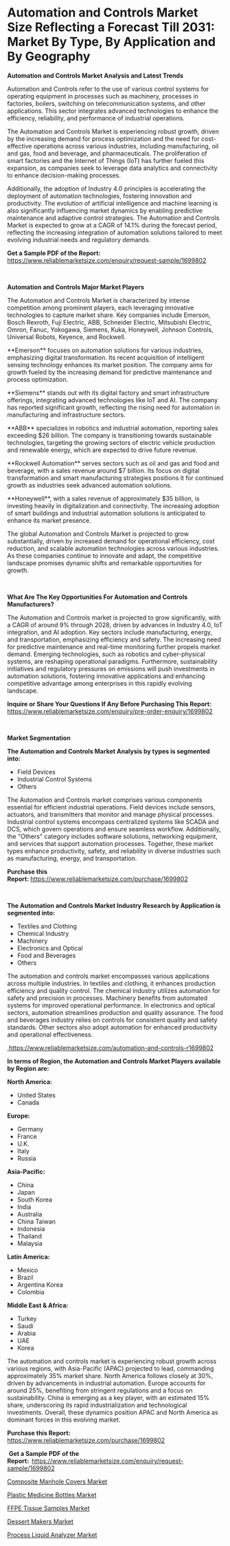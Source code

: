 <p><h1>Automation and Controls Market Size Reflecting a Forecast Till 2031: Market By Type, By Application and By Geography</h1></p><p><strong>Automation and Controls Market Analysis and Latest Trends</strong></p>
<p><p>Automation and Controls refer to the use of various control systems for operating equipment in processes such as machinery, processes in factories, boilers, switching on telecommunication systems, and other applications. This sector integrates advanced technologies to enhance the efficiency, reliability, and performance of industrial operations.</p><p>The Automation and Controls Market is experiencing robust growth, driven by the increasing demand for process optimization and the need for cost-effective operations across various industries, including manufacturing, oil and gas, food and beverage, and pharmaceuticals. The proliferation of smart factories and the Internet of Things (IoT) has further fueled this expansion, as companies seek to leverage data analytics and connectivity to enhance decision-making processes.</p><p>Additionally, the adoption of Industry 4.0 principles is accelerating the deployment of automation technologies, fostering innovation and productivity. The evolution of artificial intelligence and machine learning is also significantly influencing market dynamics by enabling predictive maintenance and adaptive control strategies. The Automation and Controls Market is expected to grow at a CAGR of 14.1% during the forecast period, reflecting the increasing integration of automation solutions tailored to meet evolving industrial needs and regulatory demands.</p></p>
<p><strong>Get a Sample PDF of the Report:&nbsp;</strong> <a href="https://www.reliablemarketsize.com/enquiry/request-sample/1699802?utm_campaign=1770&utm_medium=2&utm_source=Github&utm_content=ia&utm_term=20102024&utm_id=automation-and-controls">https://www.reliablemarketsize.com/enquiry/request-sample/1699802</a></p>
<p>&nbsp;</p>
<p><strong>Automation and Controls Major Market Players</strong></p>
<p><p>The Automation and Controls Market is characterized by intense competition among prominent players, each leveraging innovative technologies to capture market share. Key companies include Emerson, Bosch Rexroth, Fuji Electric, ABB, Schneider Electric, Mitsubishi Electric, Omron, Fanuc, Yokogawa, Siemens, Kuka, Honeywell, Johnson Controls, Universal Robots, Keyence, and Rockwell.</p><p>**Emerson** focuses on automation solutions for various industries, emphasizing digital transformation. Its recent acquisition of intelligent sensing technology enhances its market position. The company aims for growth fueled by the increasing demand for predictive maintenance and process optimization.</p><p>**Siemens** stands out with its digital factory and smart infrastructure offerings, integrating advanced technologies like IoT and AI. The company has reported significant growth, reflecting the rising need for automation in manufacturing and infrastructure sectors.</p><p>**ABB** specializes in robotics and industrial automation, reporting sales exceeding $26 billion. The company is transitioning towards sustainable technologies, targeting the growing sectors of electric vehicle production and renewable energy, which are expected to drive future revenue.</p><p>**Rockwell Automation** serves sectors such as oil and gas and food and beverage, with a sales revenue around $7 billion. Its focus on digital transformation and smart manufacturing strategies positions it for continued growth as industries seek advanced automation solutions.</p><p>**Honeywell**, with a sales revenue of approximately $35 billion, is investing heavily in digitalization and connectivity. The increasing adoption of smart buildings and industrial automation solutions is anticipated to enhance its market presence.</p><p>The global Automation and Controls Market is projected to grow substantially, driven by increased demand for operational efficiency, cost reduction, and scalable automation technologies across various industries. As these companies continue to innovate and adapt, the competitive landscape promises dynamic shifts and remarkable opportunities for growth.</p></p>
<p>&nbsp;</p>
<p><strong>What Are The Key Opportunities For Automation and Controls Manufacturers?</strong></p>
<p><p>The Automation and Controls market is projected to grow significantly, with a CAGR of around 9% through 2028, driven by advances in Industry 4.0, IoT integration, and AI adoption. Key sectors include manufacturing, energy, and transportation, emphasizing efficiency and safety. The increasing need for predictive maintenance and real-time monitoring further propels market demand. Emerging technologies, such as robotics and cyber-physical systems, are reshaping operational paradigms. Furthermore, sustainability initiatives and regulatory pressures on emissions will push investments in automation solutions, fostering innovative applications and enhancing competitive advantage among enterprises in this rapidly evolving landscape.</p></p>
<p><strong>Inquire or Share Your Questions If Any Before Purchasing This Report:</strong> <a href="https://www.reliablemarketsize.com/enquiry/pre-order-enquiry/1699802?utm_campaign=1770&utm_medium=2&utm_source=Github&utm_content=ia&utm_term=20102024&utm_id=automation-and-controls">https://www.reliablemarketsize.com/enquiry/pre-order-enquiry/1699802</a></p>
<p>&nbsp;</p>
<p><strong>Market Segmentation</strong></p>
<p><strong>The Automation and Controls Market Analysis by types is segmented into:</strong></p>
<p><ul><li>Field Devices</li><li>Industrial Control Systems</li><li>Others</li></ul></p>
<p><p>The Automation and Controls market comprises various components essential for efficient industrial operations. Field devices include sensors, actuators, and transmitters that monitor and manage physical processes. Industrial control systems encompass centralized systems like SCADA and DCS, which govern operations and ensure seamless workflow. Additionally, the "Others" category includes software solutions, networking equipment, and services that support automation processes. Together, these market types enhance productivity, safety, and reliability in diverse industries such as manufacturing, energy, and transportation.</p></p>
<p><strong>Purchase this Report:&nbsp;</strong><a href="https://www.reliablemarketsize.com/purchase/1699802?utm_campaign=1770&utm_medium=2&utm_source=Github&utm_content=ia&utm_term=20102024&utm_id=automation-and-controls">https://www.reliablemarketsize.com/purchase/1699802</a></p>
<p>&nbsp;</p>
<p><strong>The Automation and Controls Market Industry Research by Application is segmented into:</strong></p>
<p><ul><li>Textiles and Clothing</li><li>Chemical Industry</li><li>Machinery</li><li>Electronics and Optical</li><li>Food and Beverages</li><li>Others</li></ul></p>
<p><p>The automation and controls market encompasses various applications across multiple industries. In textiles and clothing, it enhances production efficiency and quality control. The chemical industry utilizes automation for safety and precision in processes. Machinery benefits from automated systems for improved operational performance. In electronics and optical sectors, automation streamlines production and quality assurance. The food and beverages industry relies on controls for consistent quality and safety standards. Other sectors also adopt automation for enhanced productivity and operational effectiveness.</p></p>
<p><a href="https://www.reliablemarketsize.com/automation-and-controls-r1699802?utm_campaign=1770&utm_medium=2&utm_source=Github&utm_content=ia&utm_term=20102024&utm_id=automation-and-controls">&nbsp;https://www.reliablemarketsize.com/automation-and-controls-r1699802</a></p>
<p><strong>In terms of Region, the Automation and Controls Market Players available by Region are:</strong></p>
<p>
    <p> <strong> North America: </strong>
        <ul>
            <li>United States</li>
            <li>Canada</li>
        </ul>
        </p> 
    <p> <strong> Europe: </strong>
        <ul>
            <li>Germany</li>
            <li>France</li>
            <li>U.K.</li>
            <li>Italy</li>
            <li>Russia</li>
        </ul>
        </p> 
    <p> <strong> Asia-Pacific: </strong>
        <ul>
            <li>China</li>
            <li>Japan</li>
            <li>South Korea</li>
            <li>India</li>
            <li>Australia</li>
            <li>China Taiwan</li>
            <li>Indonesia</li>
            <li>Thailand</li>
            <li>Malaysia</li>
        </ul>
        </p> 
    <p> <strong> Latin America: </strong>
        <ul>
            <li>Mexico</li>
            <li>Brazil</li>
            <li>Argentina Korea</li>
            <li>Colombia</li>
        </ul>
        </p> 
    <p> <strong> Middle East & Africa: </strong>
        <ul>
            <li>Turkey</li>
            <li>Saudi</li>
            <li>Arabia</li>
            <li>UAE</li>
            <li>Korea</li>
        </ul>
    </p>
    </p>
<p><p>The automation and controls market is experiencing robust growth across various regions, with Asia-Pacific (APAC) projected to lead, commanding approximately 35% market share. North America follows closely at 30%, driven by advancements in industrial automation. Europe accounts for around 25%, benefiting from stringent regulations and a focus on sustainability. China is emerging as a key player, with an estimated 15% share, underscoring its rapid industrialization and technological investments. Overall, these dynamics position APAC and North America as dominant forces in this evolving market.</p></p>
<p><strong>Purchase this Report: </strong><a href="https://www.reliablemarketsize.com/purchase/1699802?utm_campaign=1770&utm_medium=2&utm_source=Github&utm_content=ia&utm_term=20102024&utm_id=automation-and-controls">https://www.reliablemarketsize.com/purchase/1699802</a></p>
<p>&nbsp;<strong>Get a Sample PDF of the Report:&nbsp;&nbsp;</strong><a href="https://www.reliablemarketsize.com/enquiry/request-sample/1699802?utm_campaign=1770&utm_medium=2&utm_source=Github&utm_content=ia&utm_term=20102024&utm_id=automation-and-controls">https://www.reliablemarketsize.com/enquiry/request-sample/1699802</a></p>
<p><strong></strong></p>
<p><p><a href="https://www.linkedin.com/pulse/composite-manhole-covers-market-research-report-2024-2031-f40mf?utm_campaign=1770&utm_medium=2&utm_source=Github&utm_content=ia&utm_term=20102024&utm_id=automation-and-controls">Composite Manhole Covers Market</a></p><p><a href="https://www.linkedin.com/pulse/global-plastic-medicine-bottles-market-share-growth-opportunities-tq6sf?utm_campaign=1770&utm_medium=2&utm_source=Github&utm_content=ia&utm_term=20102024&utm_id=automation-and-controls">Plastic Medicine Bottles Market</a></p><p><a href="https://www.linkedin.com/pulse/ffpe-tissue-samples-market-shifts-strategic-analysis-2024-2031-d5jgf?utm_campaign=1770&utm_medium=2&utm_source=Github&utm_content=ia&utm_term=20102024&utm_id=automation-and-controls">FFPE Tissue Samples Market</a></p><p><a href="https://www.linkedin.com/pulse/dessert-makers-market-global-insights-regional-analysis-2024-bhe8f?utm_campaign=1770&utm_medium=2&utm_source=Github&utm_content=ia&utm_term=20102024&utm_id=automation-and-controls">Dessert Makers Market</a></p><p><a href="https://github.com/LacThu1/Market-Research-Report-List-1/blob/main/process-liquid-analyzer-market.md?utm_campaign=1770&utm_medium=2&utm_source=Github&utm_content=ia&utm_term=20102024&utm_id=automation-and-controls">Process Liquid Analyzer Market</a></p></p>